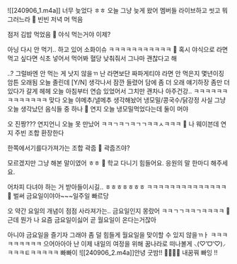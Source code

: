 ![[240906_1.m4a]]
너무 늦었다
ㅎㅎ
오늘 그냥 늦게 왔어
멤버들 라이브하고 씻고 뭐 그러느라
🫧 빈빈 저녁 머 먹음

점저 김밥 먹었음
🫧 야식 먹는거야 이제?

아닝 다시 안 먹기.. 하고 있어
소화이슈
ㅋㅋㅋㅋㅋㅋㅋㅋㅋㅋㅋ
🫧 혹시 야식으로 라면 먹고 싶다면 식초 넣어서 먹어봐 혈당 낮춰줘서 그나마 괜찮다고 해

..?
그럴바엔
안 먹는 게 낫지 않을ㄲ
난 라면보단
짜파게티야
라면 안 먹은지
몇년이징
암튼 오래됨
오늘 졸린데
[Y/N] 생각나서 잠깐 들렸어
담에 좀 더 오래 얘기하장
좀만 더 있다가
갈게
헤헤
오늘 아침부터
연습 있었어서
그치만 괜차나
아주건강..
ㅋㅋㅋㅋㅋㅋㅋㅋㅋㅋㅋㅋㅋ
맞다
오늘 야메추/낼메추
생각해놨어
냉모밀/콩국수/닭강정
사실 그냥 오늘 생각났던 음식들 중 하나
🫧 연지 오늘 냉모밀먹었다는데 둘이 머야

오 진짱???
연지언니 오늘 못 만났어
ㅋㅋㄱㅋㄱㅋㄱㄱㅋㅋㅅㅋㅋㅋ
🫧 나 웨이븐데 연지 주빈 조합 환장한다

한쪽에서기를다가져가는
조합
곽줍
🫧 곽줍즈야?

모르겠지만
그냥 해본 말이였어
ㅎㅎ
🫧 학교 다니기 힘들어요. 응원의 말 한마디 해주세요.

어차피 다녀야 하는 거
받아들이시길..
ㅎㅎㅎㅎㅎㅎㅎ
ㅋㅋㅋㅋㅋㅋㅋㅋㅋㅋㅋㅋㅋㅋ
🫧 벌써 금요일이야아~~~일주일 빠르당

오
약간
요일의 개념이
점점 사라져가는..
금요일인지 몽랐어
ㅋㅋㄱㄱㅋㅋㄱㅋㅋㅋㅋ
🫧 근데 뭔가 나 요즘 금요일이싫어 곧 월요일이 온다는거잖아

아니야
금요일을 즐기자
그래야 좀 덜 힘들게
월요일을 맞이할 수 있지 않을ㄲㅏ
ㅋㅋㅋㅋㅋㅋㅋㅋㅋ
으어아아아
난 이제
내일의
여정을 위해
꿈나라로
떠나볼게
⸜(♡’ᗜ‘♡)⸝
ㅋㅋㅋㅌㅋㅋㅋㅋㅋ
빠빠이
![[240906_2.m4a]]안녕
굿밤!!
🤍🤍🤍🤍
내꿈꿔
빠잉
!!










